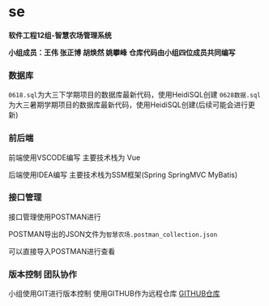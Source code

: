 # se
**软件工程12组-智慧农场管理系统**

**小组成员：王伟 张正博 胡焕然 姚攀峰**
**仓库代码由小组四位成员共同编写**

### 数据库
`0618.sql`为大三下学期项目的数据库最新代码，使用HeidiSQL创建
`0628数据.sql`为大三暑期学期项目的数据库最新代码，使用HeidiSQL创建(后续可能会进行更新)

### 前后端

前端使用VSCODE编写  主要技术栈为 Vue


后端使用IDEA编写    主要技术栈为SSM框架(Spring SpringMVC MyBatis)

### 接口管理

接口管理使用POSTMAN进行


POSTMAN导出的JSON文件为`智慧农场.postman_collection.json`


可以直接导入POSTMAN进行查看

### 版本控制 团队协作
小组使用GIT进行版本控制
使用GITHUB作为远程仓库
[GITHUB仓库](https://github.com/10yao01/se)